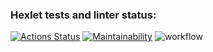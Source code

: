 ### Hexlet tests and linter status:
[![Actions Status](https://github.com/AnnaDol/python-project-lvl1/workflows/hexlet-check/badge.svg)](https://github.com/AnnaDol/python-project-lvl1/actions)
[![Maintainability](https://api.codeclimate.com/v1/badges/a99a88d28ad37a79dbf6/maintainability)](https://codeclimate.com/github/codeclimate/codeclimate/maintainability)
![workflow](https://github.com/AnnaDol/python-project-lvl1.git/actions/workflows/github_actions.yml/badge.svg)
